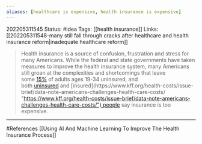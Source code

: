 ```yaml
---
aliases: [healthcare is expensive, health insurance is expensive]
---
```

202205311545
Status: #idea
Tags: [[health insurance]]
Links: [[202205311548-many still fall through cracks after healthcare and health insurance reform|inadequate healthcare reform]]


> Health insurance is a source of confusion, frustration and stress for many Americans. While the federal and state governments have taken measures to improve the health insurance system, many Americans still groan at the complexities and shortcomings that leave some [15%](https://www.census.gov/library/stories/2020/10/uninsured-rates-highest-for-young-adults-aged-19-to-34.html "https://www.census.gov/library/stories/2020/10/uninsured-rates-highest-for-young-adults-aged-19-to-34.html") of adults ages 19-34 uninsured, and both [uninsured](https://www.kff.org/uninsured/issue-brief/key-facts-about-the-uninsured-population/ "https://www.kff.org/uninsured/issue-brief/key-facts-about-the-uninsured-population/") and [insured](https://www.kff.org/health-costs/issue-brief/data-note-americans-challenges-health-care-costs/ "https://www.kff.org/health-costs/issue-brief/data-note-americans-challenges-health-care-costs/") people say insurance is too expensive.


___
#References
[[Using AI And Machine Learning To Improve The Health Insurance Process]]